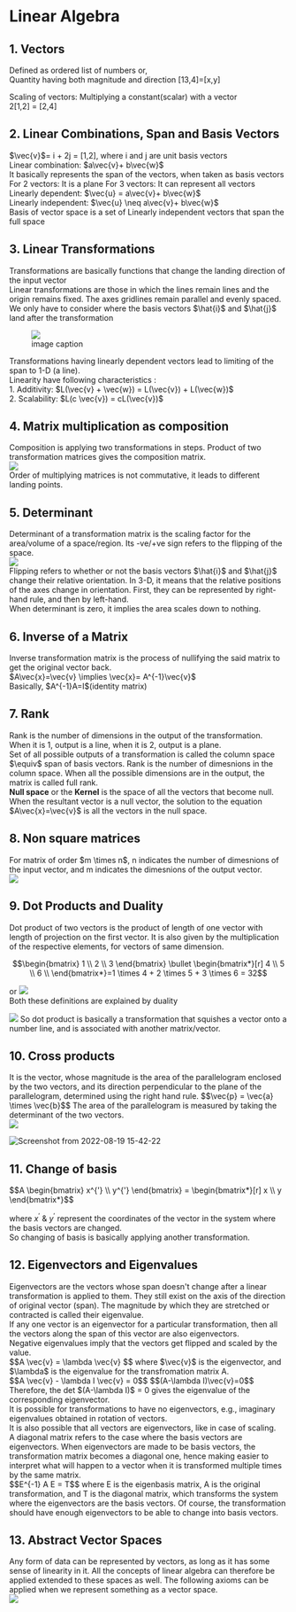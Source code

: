 <h1>Linear Algebra</h1>

<h2> 1. Vectors</h2>

<p> Defined as ordered list of numbers or,<br>
 Quantity having both magnitude and direction 
 [13,4]=[x,y]
</p>

<p> Scaling of vectors: Multiplying a constant(scalar) with a vector <br>
    2[1,2] = [2,4]
</p>

<h2> 2. Linear Combinations, Span and Basis Vectors </h2>

<p> $\vec{v}$= i + 2j = [1,2], where i and j are unit basis vectors<br>
    Linear combination: $a\vec{v}+ b\vec{w}$<br>
    It basically represents the span of the vectors, when taken as basis vectors<br>
    For 2 vectors: It is a plane    For 3 vectors: It can represent all vectors<br>
    Linearly dependent: $\vec{u} = a\vec{v}+ b\vec{w}$ <br>
    Linearly independent: $\vec{u} \neq a\vec{v}+ b\vec{w}$<br>
    Basis of vector space is a set of Linearly independent vectors that span the full space
</p>

## 3. Linear Transformations

<p> Transformations are basically functions that change the landing direction of the input vector<br>
 Linear transformations are those in which the lines remain lines and the origin remains fixed. The axes gridlines remain parallel and evenly spaced.<br>
 We only have to consider where the basis vectors $\hat{i}$ and $\hat{j}$ land after the transformation<br>
 <figure><img src="./assets/Screenshot from 2022-08-18 20-10-22.png"><figcaption>image caption</figcaption></figure>
 Transformations having linearly dependent vectors lead to limiting of the span to 1-D (a line).<br>
 Linearity have following characteristics :<br>
 1. Additivity: $L(\vec{v} + \vec{w}) = L(\vec{v}) + L(\vec{w})$ <br>
 2. Scalability: $L(c \vec{v}) = cL(\vec{v})$
 
</p>

## 4. Matrix multiplication as composition

<p>
 Composition is applying two transformations in steps. Product of two transformation matrices gives the composition matrix. <br>
 <img src="/assets/Screenshot from 2022-08-18 21-12-25.png"><br>
 Order of multiplying matrices is not commutative, it leads to different landing points.<br>
 </p>
 
## 5. Determinant
<p>
 Determinant of a transformation matrix is the scaling factor for the area/volume of a space/region. Its -ve/+ve sign refers to the flipping of the space.<br>
 <img src="/assets/image.png"><br>
 Flipping refers to whether or not the basis vectors $\hat{i}$ and $\hat{j}$ change their relative orientation. In 3-D, it means that the relative 
 positions of the axes change in orientation. First, they can be represented by right-hand rule, and then by left-hand. <br>
 When determinant is zero, it implies the area scales down to nothing.
 
 </p>
 
 ## 6. Inverse of a Matrix
 
 <p>
 Inverse transformation matrix is the process of nullifying the said matrix to get the original vector back.<br>
 $A\vec{x}=\vec{v} \implies \vec{x}= A^{-1}\vec{v}$<br>
 Basically, $A^{-1}A=I$(identity matrix)<br>
 </p>
 
 ## 7. Rank
 
 <p>
 Rank is the number of dimensions in the output of the transformation. <br>
 When it is 1, output is a line, when it is 2, output is a plane.<br>
 Set of all possible outputs of a transformation is called the column space $\equiv$ span of basis vectors. Rank is the number of dimesnions in the column space. When all the possible dimensions are in the output, the matrix is called full rank. <br>
 <strong>Null space</strong> or the <strong>Kernel</strong> is the space of all the vectors that become null. When the resultant vector is a null vector, the solution to the equation $A\vec{x}=\vec{v}$ is all the vectors in the null space.<br>
 </p>
 
 ## 8. Non square matrices
 <p>
 For matrix of order $m \times n$, n indicates the number of dimesnions of the input vector, and m indicates the dimesnions of the output vector.<br>
 <img src="assets/nonsquare.jpeg">
 </p>
 
 ## 9. Dot Products and Duality
 <p>
 Dot product of two vectors is the product of length of one vector with length of projection on the first vector. It is also given by the multiplication of the respective elements, for vectors of same dimension. <br>
 
 $$\begin{bmatrix}
    1 \\
    2 \\
    3
   \end{bmatrix} \bullet 
   \begin{bmatrix*}[r]
    4 \\
    5 \\
    6 \\
    \end{bmatrix*}=1 \times 4 + 2 \times 5 + 3 \times 6 = 32$$ 
 
 or 
 <img src="assets/Screenshot from 2022-08-19 12-36-18.png"><br>
 Both these definitions are explained by duality
 
<img src="assets/Screenshot from 2022-08-19 12-51-21.png">
So dot product is basically a transformation that squishes a vector onto a number line, and is associated with another matrix/vector. 
 </p>
 
 ## 10. Cross products
 <p>
 It is the vector, whose magnitude is the area of the parallelogram enclosed by the two vectors, and its direction perpendicular to the plane of the parallelogram, determined using the right hand rule. 
 $$\vec{p} = \vec{a} \times \vec{b}$$
 The area of the parallelogram is measured by taking the determinant of the two vectors.<br>
 <img src="assets/Screenshot from 2022-08-19 13-07-59.png">
 
 ![Screenshot from 2022-08-19 15-42-22](https://user-images.githubusercontent.com/103848930/185597174-6c3518f9-8b74-460d-ac86-29fd3acc1f63.png)
 </p>
 
 ## 11. Change of basis
 
<p>
 $$A \begin{bmatrix}
      x^{'} \\
      y^{'} 
      \end{bmatrix} = \begin{bmatrix*}[r]
                      x \\
                      y 
                      \end{bmatrix*}$$
 
 where $x^{'}$ & $y^{'}$ represent the coordinates of the vector in the system where the basis vectors are changed.<br>
 So changing of basis is basically applying another transformation.
 </p>
 
 ## 12. Eigenvectors and Eigenvalues
 <p>
 Eigenvectors are the vectors whose span doesn't change after a linear transformation is applied to them. They still exist on the axis of the direction of original vector (span). The magnitude by which they are stretched or contracted is called their eigenvalue.<br>
 If any one vector is an eigenvector for a particular transformation, then all the vectors along the span of this vector are also eigenvectors.<br>
 Negative eigenvalues imply that the vectors get flipped and scaled by the value.<br>
 $$A \vec{v} = \lambda \vec{v} $$
 where $\vec{v}$ is the eigenvector, and $\lambda$ is the eigenvalue for the transfromation matrix A.<br>
 $$A \vec{v} - \lambda I \vec{v} = 0$$
 $$(A-\lambda I)\vec{v}=0$$
 Therefore, the det $(A-\lambda I)$ = 0 gives the eigenvalue of the corresponding eigenvector. <br>
 It is possible for transformations to have no eigenvectors, e.g., imaginary eigenvalues obtained in rotation of vectors.<br>
 It is also possible that all vectors are eigenvectors, like in case of scaling.<br>
 A diagonal matrix refers to the case where the basis vectors are eigenvectors. When eigenvectors are made to be basis vectors, the transformation matrix becomes a diagonal one, hence making easier to interpret what will happen to a vector when it is transformed multiple times by the same matrix.<br> 
 $$E^{-1} A E = T$$
 where E is the eigenbasis matrix, A is the original transformation, and T is the diagonal matrix, which transforms the system where the eigenvectors are the basis vectors. Of course, the transformation should have enough eigenvectors to be able to change into basis vectors.
 </p>
 
 ## 13. Abstract Vector Spaces
 <p>
 Any form of data can be represented by vectors, as long as it has some sense of linearity in it. All the concepts of linear algebra can therefore be applied extended to these spaces as well. The following axioms can be applied when we represent something as a vector space.<br>
<img src="assets/Screenshot from 2022-08-19 23-20-05.png">
 </p>
 
 

 
 
